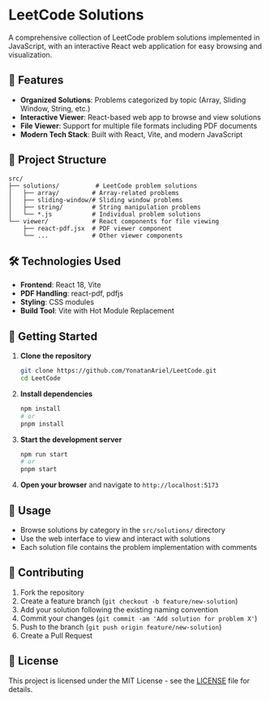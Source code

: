 # LeetCode Solutions

A comprehensive collection of LeetCode problem solutions implemented in JavaScript, with an interactive React web application for easy browsing and visualization.

## 🚀 Features

- **Organized Solutions**: Problems categorized by topic (Array, Sliding Window, String, etc.)
- **Interactive Viewer**: React-based web app to browse and view solutions
- **File Viewer**: Support for multiple file formats including PDF documents
- **Modern Tech Stack**: Built with React, Vite, and modern JavaScript

## 📁 Project Structure

```
src/
├── solutions/          # LeetCode problem solutions
│   ├── array/         # Array-related problems
│   ├── sliding-window/# Sliding window problems
│   ├── string/        # String manipulation problems
│   └── *.js           # Individual problem solutions
└── viewer/            # React components for file viewing
    ├── react-pdf.jsx  # PDF viewer component
    └── ...            # Other viewer components
```

## 🛠️ Technologies Used

- **Frontend**: React 18, Vite
- **PDF Handling**: react-pdf, pdfjs
- **Styling**: CSS modules
- **Build Tool**: Vite with Hot Module Replacement

## 🚀 Getting Started

1. **Clone the repository**

   ```bash
   git clone https://github.com/YonatanAriel/LeetCode.git
   cd LeetCode
   ```

2. **Install dependencies**

   ```bash
   npm install
   # or
   pnpm install
   ```

3. **Start the development server**

   ```bash
   npm run start
   # or
   pnpm start
   ```

4. **Open your browser** and navigate to `http://localhost:5173`

## 📖 Usage

- Browse solutions by category in the `src/solutions/` directory
- Use the web interface to view and interact with solutions
- Each solution file contains the problem implementation with comments

## 🤝 Contributing

1. Fork the repository
2. Create a feature branch (`git checkout -b feature/new-solution`)
3. Add your solution following the existing naming convention
4. Commit your changes (`git commit -am 'Add solution for problem X'`)
5. Push to the branch (`git push origin feature/new-solution`)
6. Create a Pull Request

## 📄 License

This project is licensed under the MIT License - see the [LICENSE](LICENSE) file for details.
